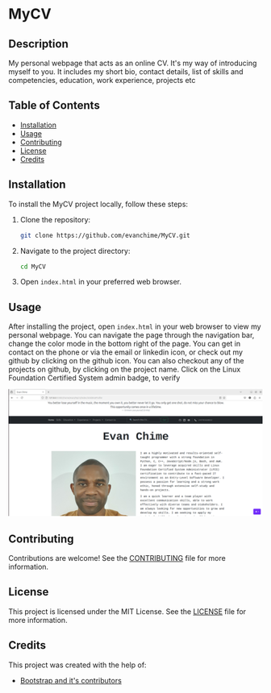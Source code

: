 # MyCV

## Description
My personal webpage that acts as an online CV. It's my way of introducing 
myself to you. It includes my short bio, contact details, list of skills and 
competencies, education, work experience, projects etc

## Table of Contents
- [Installation](#installation)
- [Usage](#usage)
- [Contributing](#contributing)
- [License](#license)
- [Credits](#credits)

## Installation
To install the MyCV project locally, follow these steps:
1. Clone the repository:
    ```bash
    git clone https://github.com/evanchime/MyCV.git
    ```
2. Navigate to the project directory:
    ```bash
    cd MyCV
    ```
3. Open `index.html` in your preferred web browser.

## Usage
After installing the project, open `index.html` in your web browser to view my 
personal webpage. You can navigate the page through the navigation bar, change 
the color mode in the bottom right of the page. You can get in contact on the 
phone or via the email or linkedin icon, or check out my github by clicking on 
the github icon. You can also checkout any of the projects on github, by 
clicking on the project name. Click on the Linux Foundation Certified System 
admin badge, to verify  

![Screenshot of MyCV](MyCVScreenshot.png)

## Contributing

Contributions are welcome! See the [CONTRIBUTING](CONTRIBUTING.md) file for 
more information.

## License

This project is licensed under the MIT License. See the [LICENSE](LICENSE.md) 
file for more information.

## Credits
This project was created with the help of:
- [Bootstrap and it's contributors](https://getbootstrap.com/)
